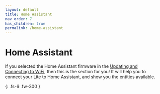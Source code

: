 ```yaml
---
layout: default
title: Home Assistant
nav_order: 7
has_children: true
permalink: /home-assistant
---
```


# Home Assistant

If you selected the Home Assistant firmware in the [Updating and Connecting to WiFi](./updating.html), then this is the section for you! It will help you to connect your Lite to Home Assistant, and show you the entities available.

{: .fs-6 .fw-300 }
